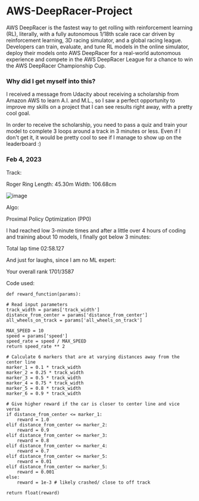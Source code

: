 # AWS-DeepRacer-Project

AWS DeepRacer is the fastest way to get rolling with reinforcement learning (RL), literally, with a fully autonomous 1/18th scale race car driven by reinforcement learning, 3D racing simulator, and a global racing league. Developers can train, evaluate, and tune RL models in the online simulator, deploy their models onto AWS DeepRacer for a real-world autonomous experience and compete in the AWS DeepRacer League for a chance to win the AWS DeepRacer Championship Cup.

### Why did I get myself into this?

I received a message from Udacity about receiving a scholarship from Amazon AWS to learn A.I. and M.L., so I saw a perfect opportunity to improve my skills on a project that I can see results right away, with a pretty cool goal.

In order to receive the scholarship, you need to pass a quiz and train your model to complete 3 loops around a track in 3 minutes or less. Even if I don't get it, it would be pretty cool to see if I manage to show up on the leaderboard :)

### Feb 4, 2023

Track: 

Roger Ring
Length: 45.30m
Width: 106.68cm

![image](https://user-images.githubusercontent.com/117388341/216794922-9f026757-f3ea-47a4-95e8-023937d1d6bb.png)

Algo:

Proximal Policy Optimization (PP0)

I had reached low 3-minute times and after a little over 4 hours of coding and training about 10 models, I finally got below 3 minutes:

Total lap time
02:58.127

And just for laughs, since I am no ML expert:

Your overall rank
1701/3587

Code used:

    def reward_function(params):

    # Read input parameters
    track_width = params['track_width']
    distance_from_center = params['distance_from_center']
    all_wheels_on_track = params['all_wheels_on_track']
    
    MAX_SPEED = 10
    speed = params['speed']
    speed_rate = speed / MAX_SPEED
    return speed_rate ** 2

    # Calculate 6 markers that are at varying distances away from the center line
    marker_1 = 0.1 * track_width
    marker_2 = 0.25 * track_width
    marker_3 = 0.5 * track_width
    marker_4 = 0.75 * track_width
    marker_5 = 0.8 * track_width
    marker_6 = 0.9 * track_width
    
    # Give higher reward if the car is closer to center line and vice versa
    if distance_from_center <= marker_1:
        reward = 1.0
    elif distance_from_center <= marker_2:
        reward = 0.9
    elif distance_from_center <= marker_3:
        reward = 0.8
    elif distance_from_center <= marker_4:
        reward = 0.7
    elif distance_from_center <= marker_5:
        reward = 0.01
    elif distance_from_center <= marker_5:
        reward = 0.001
    else:
        reward = 1e-3 # likely crashed/ close to off track
        
    return float(reward)




